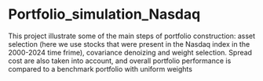 # Portfolio_simulation_Nasdaq

This project illustrate some of the main steps of portfolio construction: asset selection (here we use stocks that were present in the  Nasdaq index in the 2000-2024 time frime), covariance denoizing and 
weight selection. Spread cost are also taken into account, and overall portfolio performance is compared to a benchmark portfolio with uniform weights
